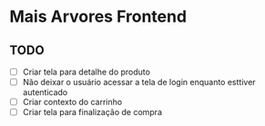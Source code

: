 # Mais Arvores Frontend

## TODO

- [ ] Criar tela para detalhe do produto
- [ ] Não deixar o usuário acessar a tela de login enquanto esttiver autenticado
- [ ] Criar contexto do carrinho
- [ ] Criar tela para finalização de compra
